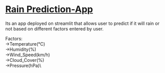 # [Rain Prediction-App](rain-prediction-app-righty.streamlit.app)


Its an app deployed on streamlit that allows user to predict if it will rain or not based on different factors entered by user.


Factors:\
->Temperature(°C)\
->Humidity(%)\
->Wind_Speed(km/h)\
->Cloud_Cover(%)\
->Pressure(hPa)\
